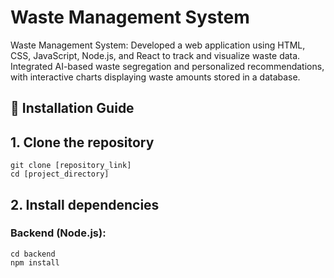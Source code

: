 # Waste Management System

Waste Management System: Developed a web application using HTML, CSS, JavaScript, Node.js, and React to track and visualize waste data. Integrated AI-based waste segregation and personalized recommendations, with interactive charts displaying waste amounts stored in a database.

## 🚀 Installation Guide

## 1. Clone the repository
    git clone [repository_link]
    cd [project_directory]

## 2. Install dependencies
  ### Backend (Node.js):
    cd backend
    npm install

